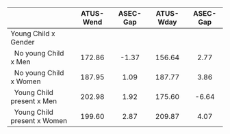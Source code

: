 
|                      |    ATUS-Wend |     ASEC-Gap |    ATUS-Wday |     ASEC-Gap |
| -------------------- | :----------: | :----------: | :----------: | :----------: |
| Young Child x Gender |              |              |              |              |
| &nbsp;&nbsp;No young Child x Men |       172.86 |        -1.37 |       156.64 |         2.77 |
| &nbsp;&nbsp;No young Child x Women |       187.95 |         1.09 |       187.77 |         3.86 |
| &nbsp;&nbsp;Young Child present x Men |       202.98 |         1.92 |       175.60 |        -6.64 |
| &nbsp;&nbsp;Young Child present x Women |       199.60 |         2.87 |       209.87 |         4.07 |

